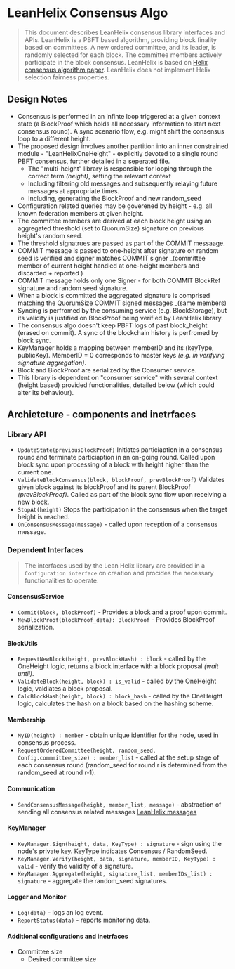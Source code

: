 # LeanHelix Consensus Algo
> This document describes LeanHelix consensus library interfaces and APIs.
> LeanHelix is a PBFT based algorithm, providing block finality based on committees. A new ordered committee, and its leader, is randomly selected for each block. The committee members actively participate in the block consensus.
> LeanHelix is based on [Helix consensus algorithm paper](https://orbs.com/helix-consensus-whitepaper/ "Helix consensus algorithm paper"). LeanHelix does not implement Helix selection fairness properties.

## Design Notes
* Consensus is performed in an infinte loop triggered at a given context state (a BlockProof which holds all necessary information to start next consensus round). A sync scenario flow, e.g. might shift the consensus loop to a different height.
* The proposed design involves another partition into an inner constrained module - "LeanHelixOneHeight" - explicitly devoted to a single round PBFT consensus, further detailed in a seperated file.
  * The "multi-height" library is responsible for looping through the correct term _(height)_, setting the relevant context
  * Including filtering old messages and subsequently relaying future messages at appropriate times.
  * Including, generating the BlockProof and new random_seed
* Configuration related queries may be goverened by height - e.g. all known federation members at given height.
* The committee members are derived at each block height using an aggregated threshold (set to QuorumSize) signature on previous height's random seed.
* The threshold signatrues are passed as part of the COMMIT messaage.
* COMMIT message is passed to one-height after signature on random seed is verified and signer matches COMMIT signer _(committee member of current height handled at one-height members and discarded + reported )
* COMMIT message holds only one Signer - for both COMMIT BlockRef signature and random seed signature.
* When a block is committed the aggregated signature is comprised matching the QuorumSize COMMIT signed messages _(same members)
* Syncing is perfromed by the consuming service (e.g. BlockStorage), but its validity is justified on BlockProof being verified by LeanHelix library.
* The consensus algo doesn't keep PBFT logs of past block_height (erased on commit). A sync of the blockchain history is perfromed by block sync.
* KeyManager holds a mapping between memberID and its (keyType, publicKey). MemberID = 0 corresponds to master keys _(e.g. in verifying signature aggregation)_.
* Block and BlockProof are serialized by the Consumer service.
* This library is dependent on "consumer service" with several context (height based) provided functionalities, detailed below (which could alter its behaviour).



## Archietcture - components and inetrfaces

### Library API

* `UpdateState(previousBlockProof)`
  Initiates particiaption in a consensus round and terminate particiaption in an on-going round. Called upon block sync upon processing of a block with height higher than the current one.
* `ValidateBlockConsensus(block, blockProof, prevBlockProof)`
  Validates given block against its blockProof and its parent BlockProof _(prevBlockProof)_. Called as part of the block sync flow upon receiving a new block.
* `StopAt(height)`
  Stops the participation in the consensus when the target height is reached.
* `OnConsensusMessage(message)` - called upon reception of a consensus message.

### Dependent Interfaces
> The interfaces used by the Lean Helix library are provided in a `Configuration interface` on creation and procides the necessary functionalities to operate.

#### ConsensusService
* `Commit(block, blockProof)` - Provides a block and a proof upon commit.
* `NewBlockProof(blockProof_data): BlockProof` - Provides BlockProof serialization.

#### BlockUtils
* `RequestNewBlock(height, prevBlockHash) : block` - called by the OneHeight logic, returns a block interface with a block proposal _(wait until)_.  
* `ValidateBlock(height, block) : is_valid` - called by the OneHeight logic, valdiates a block proposal.
* `CalcBlockHash(height, block) : block_hash` - called by the OneHeight logic, calculates the hash on a block based on the hashing scheme.

#### Membership
* `MyID(height) : member` - obtain unique identifier for the node, used in consensus process.
* `RequestOrderedCommittee(height, random_seed, Config.commmittee_size) : member_list` -  called at the setup stage of each consensus round (random_seed for round r is determined from the random_seed at round r-1).

#### Communication
* `SendConsensusMessage(height, member_list, message)` - abstraction of sending all consensus related messages [LeanHelix messages](../messages.go)
<!-- I think it should be part fo the SendConsensusMessage, sent to a member list (non-committee)
* `BroadcastPostConsensusMessage(height, message)` - e.g. notify all non committee members of committed block
-->
<!-- moved to API
* `OnConsensusMessage(message)` - relay message to filtering by height.
 -->

#### KeyManager
<!--  * `KeyManager.GetPublicKey(height, KeyType) : PublicKey` - Returnes the node public Public Key. KeyType indicates Consensus / RandomSeed. -->
* `KeyManager.Sign(height, data, KeyType) : signature` - sign using the node's private key. KeyType indicates Consensus / RandomSeed.
* `KeyManager.Verify(height, data, signature, memberID, KeyType) : valid` - verify the validity of a signature.
* `KeyManager.Aggregate(height, signature_list, memberIDs_list) : signature` - aggregate the random_seed signatures.

#### Logger and Monitor 
* `Log(data)` - logs an log event. 
* `ReportStatus(data)` - reports monitoring data.
    
<!--
#### ElectionTrigger:
* `ElectionTrigger.RegisterOnTrigger(cb) : uid`
* `ElectionTrigger.unregisterOnTrigger(uid)`
--->

#### Additional configurations and inetrfaces
* Committee size
  * Desired committee size
  
